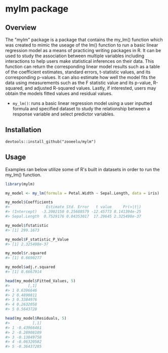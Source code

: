 # mylm package

## Overview
The "mylm" package is a package that contains the my_lm() function which was created to mimic the useage of the lm() function to run a basic linear regression model as a means of practicing writing packages in R. It can be used to study the association between multiple variables including interactions to help users make statistical inferences on their data. This function can return the corresponding linear model results such as a table of the coefficient estimates, standard errors, t-statistic values, and its corresponding p-values. It can also estimate how well the model fits the data using measurements such as the F statistic value and its p-value, R-squared, and adjusted R-squared values. Lastly, if interested, users may obtain the models fitted values and residual values.
- `my_lm()`: runs a basic linear regression model using a user inputted formula and specified dataset to study the relationship between a response variable and select predictor variables.

## Installation
```{r, eval = FALSE}
devtools::install_github("zooeelu/mylm")
```

## Usage
Examples ran below utilize some of R's built in datasets in order to run the my_lm() function. 

```r
library(mylm)

my_model <- my_lm(formula = Petal.Width ~ Sepal.Length, data = iris)

my_model$Coefficients
#>                Estimate Std. Error   t value     Pr(>|t|)
#> (Intercept)  -3.2002150 0.25688579 -12.45773 8.141394e-25
#> Sepal.Length  0.7529176 0.04353017  17.29645 2.325498e-37

my_model$fstatistic
#> [1] 299.1673

my_model$F_statistic_P_Value
#> [1] 2.325498e-37

my_model$r.squared
#> [1] 0.6690277

my_model$adj.r.squared
#> [1] 0.6667914

head(my_model$Fitted_Values, 5)
#>        [,1]
#> 1 0.6396646
#> 2 0.4890811
#> 3 0.3384976
#> 4 0.2632058
#> 5 0.5643728

head(my_model$Residuals, 5)
#>          [,1]
#> 1 -0.43966461
#> 2 -0.28908109
#> 3 -0.13849758
#> 4 -0.06320582
#> 5 -0.36437285
```
